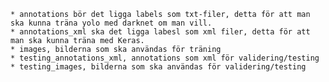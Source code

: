 
    * annotations bör det ligga labels som txt-filer, detta för att man ska kunna träna yolo med darknet om man vill.
    * annotations_xml ska det ligga labesl som xml filer, detta för att man ska kunna träna med Keras.
    * images, bilderna som ska användas för träning
    * testing_annotations_xml, annotations som xml för validering/testing
    * testing_images, bilderna som ska användas för validering/testing
